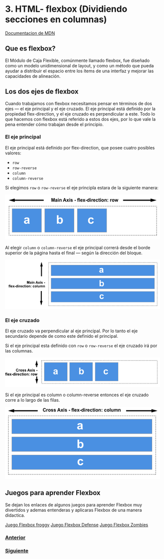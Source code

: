 # 3. HTML- flexbox (Dividiendo secciones en columnas)

[Documentacion de MDN](https://developer.mozilla.org/es/docs/Web/CSS/CSS_Flexible_Box_Layout/Basic_Concepts_of_Flexbox)
## Que es flexbox?

El Módulo de Caja Flexible, comúnmente llamado flexbox, fue diseñado como un modelo unidimensional de layout, y como un método que pueda ayudar a distribuir el espacio entre los ítems de una interfaz y mejorar las capacidades de alineación.

## Los dos ejes de flexbox

Cuando trabajamos con flexbox necesitamos pensar en términos de dos ejes — el eje principal y el eje cruzado. El eje principal está definido por la propiedad flex-direction, y el eje cruzado es perpendicular a este. Todo lo que hacemos con flexbox está referido a estos dos ejes, por lo que vale la pena entender cómo trabajan desde el principio.

### El eje principal

El eje principal está definido por flex-direction, que posee cuatro posibles valores:

- `row`
- `row-reverse`
- `column`
- `column-reverse`

Si elegimos `row` o `row-reverse` el eje principla estara de la siguiente manera:

![Eje principal de flexbox](./../images/Basics1.png)

Al elegir `column` o `column-reverse` el eje principal correrá desde el borde superior de la página hasta el final — según la dirección del bloque.


![Eje principal de flexbox](./../images/Basics2.png)


### El eje cruzado

El eje cruzado va perpendicular al eje principal. Por lo tanto el eje secundario depende de como este definido el principal.

Si el eje principal esta definido con `row` o `row-reverse` el eje cruzado irá por las columnas.

![Eje principal de flexbox](./../images/Basics3.png)

Si el eje principal es column o column-reverse entonces el eje cruzado corre a lo largo de las filas.

![Eje principal de flexbox](./../images/Basics4.png)

## Juegos para aprender Flexbox
Se dejan los enlaces de algunos juegos para aprender Flexbox muy divertidos y ademas entenderas y aplicaras Flexbox de una manera didactica.

[Juego Flexbox froggy](https://flexboxfroggy.com/)
[Juego Flexbox Defense](http://www.flexboxdefense.com/)
[Juego Flexbox Zombies](https://mastery.games/flexboxzombies/)

### [Anterior](../sesion2)
### [Siguiente](../sesion4)